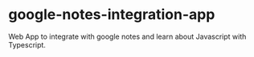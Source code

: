 # google-notes-integration-app
Web App to integrate with google notes and learn about Javascript with Typescript.
